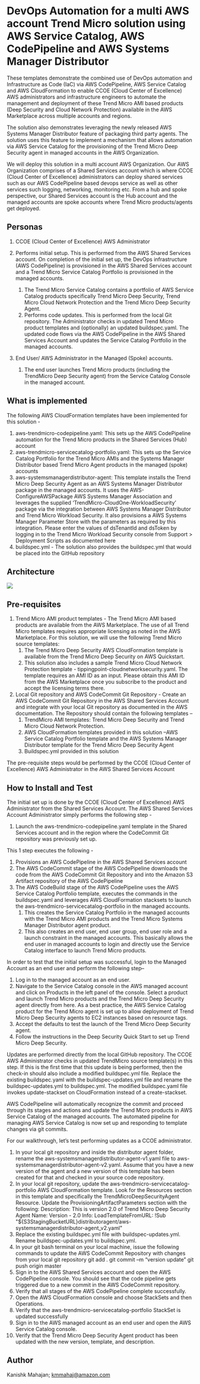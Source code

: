<p align="center">
</p>

# DevOps Automation for a multi AWS account Trend Micro solution using AWS Service Catalog, AWS CodePipeline and AWS Systems Manager Distributor

 These templates demonstrate the combined use of DevOps automation and Infrastructure as Code (IaC) via AWS CodePipeline, AWS Service Catalog and AWS CloudFormation to enable CCOE (Cloud Center of Excellence) AWS administrators and infrastructure engineers to automate the management and deployment of these Trend Micro AMI based products (Deep Security and Cloud Network Protection) available in the AWS Marketplace across multiple accounts and regions.

 The solution also demonstrates leveraging the newly released AWS Systems Manager Distributor feature of packaging third party agents. The solution uses this feature to implement a mechanism that allows automation via AWS Service Catalog for the provisioning of the Trend Micro Deep Security agent in managed accounts in the AWS Organization.

 We will deploy this solution in a multi account AWS Organization.  Our AWS Organization comprises of a Shared Services account which is where CCOE (Cloud Center of Excellence) administrators can deploy shared services such as our AWS CodePipeline based devops service as well as other services such logging, networking, monitoring etc.  From a hub and spoke perspective, our Shared Services account is the Hub account and the managed accounts are spoke accounts where Trend Micro products/agents get deployed.


## Personas

1.	CCOE (Cloud Center of Excellence) AWS Administrator
1. Performs initial setup. This is performed from the AWS Shared Services account. On completion of the initial set up, the DevOps infrastructure (AWS CodePipeline) is provisioned in the AWS Shared Services account and a Trend Micro Service Catalog Portfolio is provisioned in the managed accounts. 
	1. The Trend Micro Service Catalog contains a portfolio of AWS Service Catalog products specifically Trend Micro Deep Security, Trend Micro Cloud Network Protection and the Trend Micro Deep Security Agent. 
	2. Performs code updates. This is performed from the local Git repository. The Administrator checks in updated Trend Micro product templates and (optionally) an updated buildspec.yaml. The updated code flows via the AWS CodePipeline in the AWS Shared Services Account and updates the Service Catalog Portfolio in the managed accounts.

2.	End User/ AWS Administrator in the Managed (Spoke) accounts.
	1. The end user launches Trend Micro products (including the TrendMicro Deep Security agent) from the Service Catalog Console in the managed account. 


## What is implemented

The following AWS CloudFormation templates have been implemented for this solution -
1.	aws-trendmicro-codepipeline.yaml: This sets up the AWS CodePipeline automation for the Trend Micro products in the Shared Services (Hub) account
2.	aws-trendmicro-servicecatalog-portfolio.yaml: This sets up the Service Catalog Portfolio for the Trend Micro AMIs and the Systems Manager Distributor based Trend Micro Agent products in the managed (spoke) accounts
3.	aws-systemsmanagerdistributor-agent:  This template installs the Trend Micro Deep Security Agent as an AWS Systems Manager Distributor package in the managed accounts.  It uses the AWS-ConfigureAWSPackage AWS Systems Manager Association and leverages the supplied ‘TrendMicro-CloudOne-WorkloadSecurity’ package via the integration between AWS Systems Manager Distributor and Trend Micro Workload Security. It also provisions a AWS Systems Manager Parameter Store with the parameters as required by this integration. Please enter the values of dsTenantId and dsToken by logging in to the Trend Micro Workload Security console from Support > Deployment Scripts as documented here 
4. buildspec.yml - The solution also provides the buildspec.yml that would be placed into the GitHub repository



## Architecture

![](images/trendmicro-arch.png)


## Pre-requisites

1. Trend Micro AMI product templates - The Trend Micro AMI based products are available from the AWS Marketplace.  The use of all Trend Micro templates requires appropriate licensing as noted in the AWS Marketplace. For this solution, we will use the following Trend Micro source templates: 
	1. The Trend Micro Deep Security AWS CloudFormation template is available from the Trend Micro Deep Security on AWS Quickstart.
	2. This solution also includes a sample Trend Micro Cloud Network Protection template - tippingpoint-cloudnetworksecurity.yaml. The template requires an AMI ID as an input. Please obtain this AMI ID from the AWS Marketplace once you subscribe to the product and accept the licensing terms there.
2. Local Git repository and AWS CodeCommit Git Repository - Create an AWS CodeCommit Git Repository in the AWS Shared Services Account and integrate with your local Git repository as documented in the AWS documentation. The Repository should contain the following templates – 
	1. TrendMicro AMI templates: Trend Micro Deep Security and Trend Micro Cloud Network Protection.
	2. AWS CloudFormation templates provided in this solution –AWS Service Catalog Portfolio template and the AWS Systems Manager Distributor template for the Trend Micro Deep Security Agent
	3. Buildspec.yml provided in this solution

The pre-requisite steps would be performed by the CCOE (Cloud Center of Excellence) AWS Administrator in the AWS Shared Services Account
 

## How to Install and Test

The initial set up is done by the CCOE (Cloud Center of Excellence) AWS Administrator from the Shared Services Account. The AWS Shared Services Account Administrator simply performs the following step -
1. Launch the aws-trendmicro-codepipeline.yaml template in the Shared Services account and in the region where the CodeCommit Git repository was previously set up. 

This 1 step executes the following -
1. Provisions an AWS CodePipeline in the AWS Shared Services account
2.	The AWS CodeCommit stage of the AWS CodePipeline downloads the code from the AWS CodeCommit Git Repository and into the Amazon S3 Artifact repository of the AWS CodePipeline
3. The AWS CodeBuild stage of the AWS CodePipeline uses the AWS Service Catalog Portfolio template, executes the commands in the buildspec.yaml and leverages AWS CloudFormation stacksets to launch the aws-trendmicro-servicecatalog-portfolio in the managed accounts. 
	1.	This creates the Service Catalog Portfolio in the managed accounts with the Trend Micro AMI products and the Trend Micro Systems Manager Distributor agent product. 
	2.	This also creates an end user, end user group, end user role and a launch constraint in the managed accounts.  This basically allows the end user in managed accounts to login and directly use the Service Catalog interface to launch Trend Micro products. 


In order to test that the initial setup was successful, login to the Managed Account as an end	user and perform the following step–

1.	Log in to the managed account as an end user.
2.	Navigate to the Service Catalog console in the AWS managed account and click on Products in the left panel of the console.  Select a product and launch Trend Micro products and the Trend Micro Deep Security agent directly from here. As a best practice, the AWS Service Catalog product for the Trend Micro agent is set up to allow deployment of Trend Micro Deep Security agents to EC2 instances based on resource tags.
3.	Accept the defaults to test the launch of the Trend Micro Deep Security agent.
4.	Follow the instructions in the Deep Security Quick Start to set up Trend Micro Deep Security.


Updates are performed directly from the local GitHub repository. The CCOE AWS Administrator checks in updated TrendMicro source template(s) in this step. If this is the first time that this update is being performed, then the check-in should also include a modified buildspec.yml file. Replace the existing buildspec.yaml with the buildspec-updates.yml file and rename the buildspec-updates.yml to buildspec.yml. The modified buildspec.yaml file invokes update-stackset on CloudFormation instead of a create-stackset. 


AWS CodePipeline will automatically recognize the commit and proceed through its stages and actions and update the Trend Micro products in AWS Service Catalog of the managed accounts. The automated pipeline for managing AWS Service Catalog is now set up and responding to template changes via git commits.

For our walkthrough, let’s test performing updates as a CCOE administrator.

1.	In your local git repository and inside the distributor agent folder, rename the aws-systemsmanagerdistributor-agent-v1.yaml file to aws-systemsmanagerdistributor-agent-v2.yaml. Assume that you have a new version of the agent and a new version of this template has been created for that and checked in your source code repository.
2.	In your local git repository, update the aws-trendmicro-servicecatalog-portfolio AWS CloudFormation template. Look for the Resources section in this template and specifically the TrendMicroDeepSecurityAgent Resource. Update the ProvisioningArtifactParameters section with the following: 
	Description: This is version 2.0 of Trend Micro Deep Security Agent
	Name: Version - 2.0
	Info: LoadTemplateFromURL: !Sub "${S3StagingBucketURL}distributoragent/aws-systemsmanagerdistributor-agent_v2.yaml"
3.	Replace the existing buildspec.yml file with buildspec-updates.yml. Rename buildspec-updates.yml to buildspec.yml.
4.	In your git bash terminal on your local machine, issue the following commands to update the AWS CodeCommit Repository with changes from your local git repository
	git add .
	git commit –m “version update”
	git push origin master
5.	Sign in to the AWS Shared Services account and open the AWS CodePipeline console. You should see that the code pipeline gets triggered due to a new commit in the AWS CodeCommit repository.
6.	Verify that all stages of the AWS CodePipeline complete successfully.
7.	Open the AWS CloudFormation console and choose StackSets and then Operations.
8.	Verify that the aws-trendmicro-servicecatalog-portfolio StackSet is updated successfully
9.	Sign in to the AWS managed account as an end user and open the AWS Service Catalog console.
10.	Verify that the Trend Micro Deep Security Agent product has been updated with the new version, template, and description.

## Author

Kanishk Mahajan; kmmahaj@amazon.com
